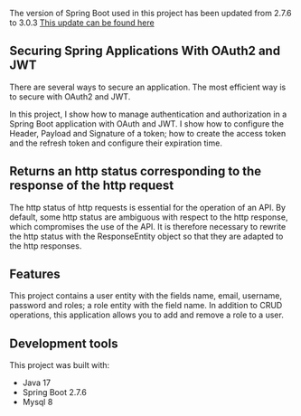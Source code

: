 The version of Spring Boot used in this project has been updated from 2.7.6 to 3.0.3
[This update can be found here](https://github.com/Keen1483/Upgrade-Spring-Boot-version-of-Microservice-Spring-Boot-for-user-management---JWT-Security---consume.git)

## Securing Spring Applications With OAuth2 and JWT

There are several ways to secure an application.
The most efficient way is to secure with OAuth2 and JWT.

In this project, I show how to manage authentication and
authorization in a Spring Boot application with OAuth and JWT.
I show how to configure the Header, Payload and Signature of a token;
how to create the access token and the refresh token and configure
their expiration time.

## Returns an http status corresponding to the response of the http request

The http status of http requests is essential for the operation of an API.
By default, some http status are ambiguous with respect to the http response,
which compromises the use of the API. It is therefore necessary to rewrite
the http status with the ResponseEntity object so that they are adapted to
the http responses.

## Features

This project contains a user entity with the fields name, email, username,
password and roles; a role entity with the field name. In addition to CRUD
operations, this application allows you to add and remove a role to a user.

## Development tools

This project was built with:
 - Java 17
 - Spring Boot 2.7.6
 - Mysql 8
